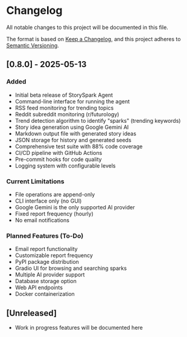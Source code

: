 # Changelog

All notable changes to this project will be documented in this file.

The format is based on [Keep a Changelog](https://keepachangelog.com/en/1.0.0/),
and this project adheres to [Semantic Versioning](https://semver.org/spec/v2.0.0.html).

## [0.8.0] - 2025-05-13

### Added
- Initial beta release of StorySpark Agent
- Command-line interface for running the agent
- RSS feed monitoring for trending topics
- Reddit subreddit monitoring (r/futurology)
- Trend detection algorithm to identify "sparks" (trending keywords)
- Story idea generation using Google Gemini AI
- Markdown output file with generated story ideas
- JSON storage for history and generated seeds
- Comprehensive test suite with 88% code coverage
- CI/CD pipeline with GitHub Actions
- Pre-commit hooks for code quality
- Logging system with configurable levels

### Current Limitations
- File operations are append-only
- CLI interface only (no GUI)
- Google Gemini is the only supported AI provider
- Fixed report frequency (hourly)
- No email notifications

### Planned Features (To-Do)
- Email report functionality
- Customizable report frequency
- PyPI package distribution
- Gradio UI for browsing and searching sparks
- Multiple AI provider support
- Database storage option
- Web API endpoints
- Docker containerization

## [Unreleased]
- Work in progress features will be documented here
